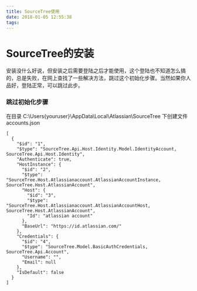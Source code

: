 ```yaml
---
title: SourceTree使用
date: 2018-01-05 12:55:38
tags:
---
```


# SourceTree的安装
   安装没什么好说，但安装之后需要登陆之后才能使用，这个登陆也不知道怎么搞的，总是失败，在网上查找了一些解决方法，跳过这个初始化步骤。当然如果你人品好，登陆正常，可以跳过此步。
### 跳过初始化步骤
在目录 C:\Users\{youruser}\AppData\Local\Atlassian\SourceTree 下创建文件accounts.json
```
[
  {
    "$id": "1",
    "$type": "SourceTree.Api.Host.Identity.Model.IdentityAccount, SourceTree.Api.Host.Identity",
    "Authenticate": true,
    "HostInstance": {
      "$id": "2",
      "$type": "SourceTree.Host.Atlassianaccount.AtlassianAccountInstance, SourceTree.Host.AtlassianAccount",
      "Host": {
        "$id": "3",
        "$type": "SourceTree.Host.Atlassianaccount.AtlassianAccountHost, SourceTree.Host.AtlassianAccount",
        "Id": "atlassian account"
      },
      "BaseUrl": "https://id.atlassian.com/"
    },
    "Credentials": {
      "$id": "4",
      "$type": "SourceTree.Model.BasicAuthCredentials, SourceTree.Api.Account",
      "Username": "",
      "Email": null
    },
    "IsDefault": false
  }
]
```
